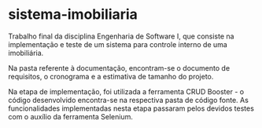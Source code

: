 # sistema-imobiliaria
Trabalho final da disciplina Engenharia de Software I, que consiste na implementação e teste de um sistema para controle interno de uma imobiliária.

Na pasta referente à documentação, encontram-se o documento de requisitos, o cronograma e a estimativa de tamanho do projeto.

Na etapa de implementação, foi utilizada a ferramenta CRUD Booster - o código desenvolvido encontra-se na respectiva pasta de código fonte. As funcionalidades implementadas nesta etapa passaram pelos devidos testes com o auxílio da ferramenta Selenium.
